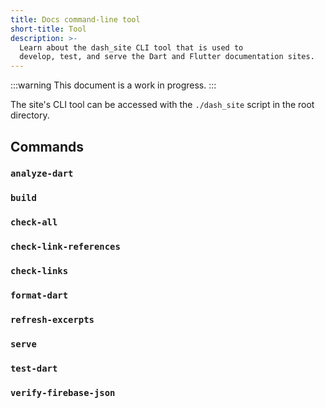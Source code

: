 ```yaml
---
title: Docs command-line tool
short-title: Tool
description: >-
  Learn about the dash_site CLI tool that is used to
  develop, test, and serve the Dart and Flutter documentation sites.
---
```


:::warning
This document is a work in progress.
:::

The site's CLI tool can be accessed with the `./dash_site` script
in the root directory.

## Commands

### `analyze-dart`

### `build`

### `check-all`

### `check-link-references`

### `check-links`

### `format-dart`

### `refresh-excerpts`

### `serve`

### `test-dart`

### `verify-firebase-json`
